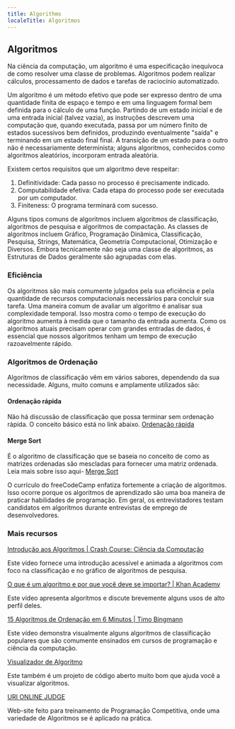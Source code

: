 ```yaml
---
title: Algorithms
localeTitle: Algoritmos
---
```

## Algoritmos

Na ciência da computação, um algoritmo é uma especificação inequívoca de como resolver uma classe de problemas. Algoritmos podem realizar cálculos, processamento de dados e tarefas de raciocínio automatizado.

Um algoritmo é um método efetivo que pode ser expresso dentro de uma quantidade finita de espaço e tempo e em uma linguagem formal bem definida para o cálculo de uma função. Partindo de um estado inicial e de uma entrada inicial (talvez vazia), as instruções descrevem uma computação que, quando executada, passa por um número finito de estados sucessivos bem definidos, produzindo eventualmente "saída" e terminando em um estado final final. A transição de um estado para o outro não é necessariamente determinista; alguns algoritmos, conhecidos como algoritmos aleatórios, incorporam entrada aleatória.

Existem certos requisitos que um algoritmo deve respeitar:

1.  Definitividade: Cada passo no processo é precisamente indicado.
2.  Computabilidade efetiva: Cada etapa do processo pode ser executada por um computador.
3.  Finiteness: O programa terminará com sucesso.

Alguns tipos comuns de algoritmos incluem algoritmos de classificação, algoritmos de pesquisa e algoritmos de compactação. As classes de algoritmos incluem Gráfico, Programação Dinâmica, Classificação, Pesquisa, Strings, Matemática, Geometria Computacional, Otimização e Diversos. Embora tecnicamente não seja uma classe de algoritmos, as Estruturas de Dados geralmente são agrupadas com elas.

### Eficiência

Os algoritmos são mais comumente julgados pela sua eficiência e pela quantidade de recursos computacionais necessários para concluir sua tarefa. Uma maneira comum de avaliar um algoritmo é analisar sua complexidade temporal. Isso mostra como o tempo de execução do algoritmo aumenta à medida que o tamanho da entrada aumenta. Como os algoritmos atuais precisam operar com grandes entradas de dados, é essencial que nossos algoritmos tenham um tempo de execução razoavelmente rápido.

### Algoritmos de Ordenação

Algoritmos de classificação vêm em vários sabores, dependendo da sua necessidade. Alguns, muito comuns e amplamente utilizados são:

#### Ordenação rápida

Não há discussão de classificação que possa terminar sem ordenação rápida. O conceito básico está no link abaixo. [Ordenação rápida](http://me.dt.in.th/page/Quicksort/)

#### Merge Sort

É o algoritmo de classificação que se baseia no conceito de como as matrizes ordenadas são mescladas para fornecer uma matriz ordenada. Leia mais sobre isso aqui- [Merge Sort](https://www.geeksforgeeks.org/merge-sort/)

O currículo do freeCodeCamp enfatiza fortemente a criação de algoritmos. Isso ocorre porque os algoritmos de aprendizado são uma boa maneira de praticar habilidades de programação. Em geral, os entrevistadores testam candidatos em algoritmos durante entrevistas de emprego de desenvolvedores.

### Mais recursos

[Introdução aos Algoritmos | Crash Course: Ciência da Computação](https://www.youtube.com/watch?v=rL8X2mlNHPM)

Este vídeo fornece uma introdução acessível e animada a algoritmos com foco na classificação e no gráfico de algoritmos de pesquisa.

[O que é um algoritmo e por que você deve se importar? | Khan Academy](https://www.youtube.com/watch?v=CvSOaYi89B4)

Este vídeo apresenta algoritmos e discute brevemente alguns usos de alto perfil deles.

[15 Algoritmos de Ordenação em 6 Minutos | Timo Bingmann](https://www.youtube.com/watch?v=kPRA0W1kECg)

Este vídeo demonstra visualmente alguns algoritmos de classificação populares que são comumente ensinados em cursos de programação e ciência da computação.

[Visualizador de Algoritmo](http://algo-visualizer.jasonpark.me)

Este também é um projeto de código aberto muito bom que ajuda você a visualizar algoritmos.

[URI ONLINE JUDGE](https://www.urionlinejudge.com.br/)

Web-site feito para treinamento de Programação Competitiva, onde uma variedade de Algoritmos se é aplicado na prática.
